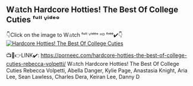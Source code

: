 ## W𝚊tch Hardcore Hotties! The Best Of College Cuties ᶠᵘˡˡ ⱽⁱᵈᵉᵒ
👇Click on the image to W𝚊tch ᶠᵘˡˡ ⱽⁱᵈᵉᵒ ᴴᴰ ᶠʳᵉᵉ✔️👇
<a href="https://porneec.com/hardcore-hotties-the-best-of-college-cuties-rebecca-volpetti/">
    <img alt="Hardcore Hotties! The Best Of College Cuties" title="Hardcore Hotties The Best Of College Cuties" src="https://i.imgur.com/ysBmUM3.jpeg" width="">
  </a>

📺📱👉LINK✔️: https://porneec.com/hardcore-hotties-the-best-of-college-cuties-rebecca-volpetti/
W𝚊tch Hardcore Hotties! The Best Of College Cuties Rebecca Volpetti, Abella Danger, Kylie Page, Anastasia Knight, Aria Lee, Sean Lawless, Charles Dera, Keiran Lee, Danny D
